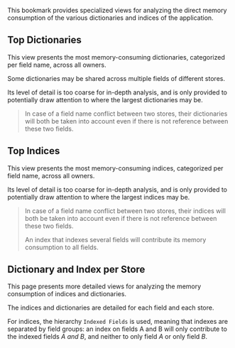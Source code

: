 This bookmark provides specialized views for analyzing the direct memory
consumption of the various dictionaries and indices of the application.

## Top Dictionaries

This view presents the most memory-consuming dictionaries, categorized per field
name, across all owners.

Some dictionaries may be shared across multiple fields of different stores.

Its level of detail is too coarse for in-depth analysis, and is only provided to
potentially draw attention to where the largest dictionaries may be.

> In case of a field name conflict between two stores, their dictionaries will
> both be taken into account even if there is not reference between these two
> fields.

## Top Indices

This view presents the most memory-consuming indices, categorized per field
name, across all owners.

Its level of detail is too coarse for in-depth analysis, and is only provided to
potentially draw attention to where the largest indices may be.

> In case of a field name conflict between two stores, their indices will
> both be taken into account even if there is not reference between these two
> fields.
> 
> An index that indexes several fields will contribute its memory consumption to
> all fields.

## Dictionary and Index per Store

This page presents more detailed views for analyzing the memory consumption of
indices and dictionaries.

The indices and dictionaries are detailed for each field and each store.

For indices, the hierarchy `Indexed Fields` is used, meaning that indexes are
separated by field groups: an index on fields A and B will only contribute to
the indexed fields *A and B*, and neither to only field *A* or only field *B*.
